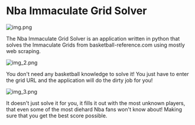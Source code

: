 # Nba Immaculate Grid Solver

![img.png](img.png)

The Nba Immaculate Grid Solver is an application written in python that solves 
the Immaculate Grids from basketball-reference.com using mostly web scraping.

![img_2.png](img_2.png)

You don't need any basketball knowledge to solve it! You just have to enter the grid URL and the 
application will do the dirty job for you!

![img_3.png](img_3.png)

It doesn't just solve it for you, it fills it out with the most unknown players, that even some
of the most diehard Nba fans won't know about! Making sure that you get
the best score possible. 
